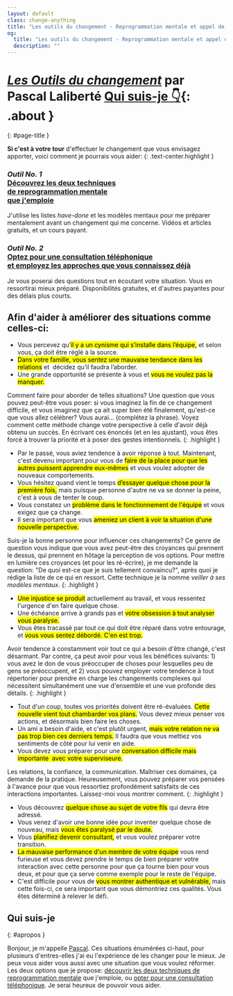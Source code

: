 ```yaml
---
layout: default
class: change-anything
title: "Les outils du changement - Reprogrammation mentale et appel de coaching"
og:
  title: "Les outils du changement - Reprogrammation mentale et appel de coaching"
  description: ""
---
```


# [<em><span class="the-kit">Les</span> <span class="name">Outils du changement</span></em>](/outils-du-changement/) <span class="tagline">par Pascal Laliberté [Qui suis-je 👇](#apropos){: .about }</span>
{: #page-title }

[decouvrir]: ./decouvrir/
[coaching]: ./coaching/

**Si c'est à votre tour** d'effectuer le changement que vous envisagez apporter, voici comment je pourrais vous aider:
{: .text-center.highlight }

<div class="clearfix margin-top kit-options" markdown="1">
<div class="left" markdown="1">

### <em class="kit-option-label">Outil No. 1</em><br> [**Découvrez les deux techniques**<br> de reprogrammation mentale<br> que j'emploie][decouvrir]

J'utilise les listes _have-done_ et les modèles mentaux pour me préparer mentalement avant un changement qui me concerne. Vidéos et articles gratuits, et un cours payant.

</div>

<div class="right" markdown="1">

### <em class="kit-option-label">Outil No. 2</em><br> [**Optez pour une consultation téléphonique**<br> et employez les approches que vous connaissez déjà][coaching]

Je vous poserai des questions tout en écoutant votre situation. Vous en ressortirai mieux préparé. Disponibilités gratuites, et d'autres payantes pour des délais plus courts.

</div>

</div>

## Afin d'aider à améliorer des situations comme celles-ci:

<div class="examples" markdown="1">

* Vous percevez qu’<mark>il y a un cynisme qui s’installe dans l’équipe,</mark> et selon vous, ça doit être réglé à la source.
* <mark>Dans votre famille, vous sentez une mauvaise tendance dans les relations</mark> et  décidez qu’il faudra l’aborder.
* Une grande opportunité se présente à vous et <mark>vous ne voulez pas la manquer.</mark>

Comment faire pour aborder de telles situations? Une question que vous pouvez peut-être vous poser: si vous imaginez la fin de ce changement difficile, et vous imaginez que ça ait super bien été finalement, qu'est-ce que vous allez célébrer? Vous aurai... (complétez la phrase). Voyez comment cette méthode change votre perspective à celle d'avoir déjà obtenu un succès. En écrivant ces énoncés (et en les ajustant), vous êtes forcé à trouver la priorité et à poser des gestes intentionnels.
{: .highlight }

* Par le passé, vous aviez tendence à avoir réponse à tout. Maintenant, c'est devenu important pour vous de <mark>faire de la place pour que les autres puissent apprendre eux-mêmes</mark> et vous voulez adopter de nouveaux comportements.
* Vous hésitez quand vient le temps <mark>d’essayer quelque chose pour la première fois,</mark> mais puisque personne d'autre ne va se donner la peine, c'est à vous de tenter le coup.
* Vous constatez un <mark>problème dans le fonctionnement de l'équipe</mark> et vous exigez que ça change.
* Il sera important que vous <mark>ameniez un client à voir la situation d'une nouvelle perspective.</mark>

Suis-je la bonne personne pour influencer ces changements? Ce genre de question vous indique que vous avez peut-être des croyances qui prennent le dessus, qui prennent en hôtage la perception de vos options. Pour mettre en lumière ces croyances (et pour les ré-écrire), je me demande la question: "De quoi est-ce que je suis tellement convaincu?", après quoi je rédige la liste de ce qui en ressort. Cette technique je la nomme _veiller à ses modèles mentaux_.
{: .highlight }

* <mark>Une injustice se produit</mark> actuellement au travail, et vous ressentez l'urgence d'en faire quelque chose.
* Une échéance arrive à grands pas et <mark>votre obsession à tout analyser vous paralyse.</mark>
* Vous êtes tracassé par tout ce qui doit être réparé dans votre entourage, et <mark>vous vous sentez débordé. C'en est trop.</mark>

Avoir tendence à constamment voir tout ce qui a besoin d'être changé, c'est désarmant. Par contre, ça peut avoir pour vous les bénéfices suivants: 1) vous avez le don de vous préoccuper de choses pour lesquelles peu de gens se préoccupent, et 2) vous pouvez employer votre tendence à tout répertorier pour prendre en charge les changements complexes qui nécessitent simultanément une vue d'ensemble et une vue profonde des détails.
{: .highlight }

* Tout d'un coup, toutes vos priorités doivent être ré-évaluées. <mark>Cette nouvelle vient tout chambarder vos plans.</mark> Vous devez mieux penser vos actions, et désormais bien faire les choses.
* Un ami a besoin d'aide, et c'est plutôt urgent, <mark>mais votre relation ne va pas trop bien ces derniers temps.</mark> Il faudra que vous mettiez vos sentiments de côté pour lui venir en aide.
* Vous devez vous préparer pour une <mark>conversation difficile mais importante  avec votre superviseure.</mark>

Les relations, la confiance, la communication. Maîtriser ces domaines, ça demande de la pratique. Heureusement, vous pouvez préparer vos pensées à l'avance pour que vous ressortiez profondément satisfaits de ces interactions importantes. Laissez-moi vous montrer comment.
{: .highlight }

* Vous découvrez <mark>quelque chose au sujet de votre fils</mark> qui devra être adressé.
* Vous venez d'avoir une bonne idée pour inventer quelque chose de nouveau, mais <mark>vous êtes paralysé par le doute.</mark>
* Vous <mark>planifiez devenir consultant,</mark> et vous voulez préparer votre transition.
* <mark>La mauvaise performance d'un membre de votre équipe</mark> vous rend furieuse et vous devez prendre le temps de bien préparer votre interaction avec cette personne pour que ça tourne bien pour vous deux, et pour que ça serve comme exemple pour le reste de l'équipe.
* C'est difficile pour vous de <mark>vous montrer authentique et vulnérable,</mark> mais cette fois-ci, ce sera important que vous démontriez ces qualités. Vous êtes déterminé à relever le défi.

</div>

## Qui suis-je
{: #apropos }

Bonjour, je m'appelle [Pascal](/). Ces situations énumérées ci-haut, pour plusieurs d'entres-elles j'ai eu l'expérience de les changer pour le mieux. Je peux vous aider vous aussi avec une situation que vous voulez réformer. Les deux options que je propose: [découvrir les deux techniques de reprogrammation mentale][decouvrir] que j'emploie, ou [opter pour une consultation téléphonique][coaching]. Je serai heureux de pouvoir vous aider.
